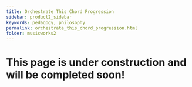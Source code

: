 ```yaml
---
title: Orchestrate This Chord Progression
sidebar: product2_sidebar
keywords: pedagogy, philosophy
permalink: orchestrate_this_chord_progression.html
folder: musicworks2
---
```


# This page is under construction and will be completed soon!
